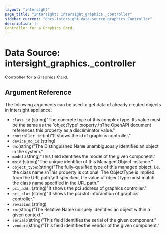 ```yaml
---
layout: "intersight"
page_title: "Intersight: intersight_graphics._controller"
sidebar_current: "docs-intersight-data-source-graphics.Controller"
description: |-
Controller for a Graphics Card.
---
```


# Data Source: intersight_graphics._controller
Controller for a Graphics Card.
## Argument Reference
The following arguments can be used to get data of already created objects in Intersight appliance:
* `class_id`:(string)"The concrete type of this complex type. Its value must be the same as the 'objectType' property.\nThe OpenAPI document references this property as a discriminator value."
* `controller_id`:(int)"It shows the id of graphics controller."
* `device_mo_id`:(string)
* `dn`:(string)"The Distinguished Name unambiguously identifies an object in the system."
* `model`:(string)"This field identifies the model of the given component."
* `moid`:(string)"The unique identifier of this Managed Object instance."
* `object_type`:(string)"The fully-qualified type of this managed object, i.e. the class name.\nThis property is optional. The ObjectType is implied from the URL path.\nIf specified, the value of objectType must match the class name specified in the URL path."
* `pci_addr`:(string)"It shows the pci address of graphics controller."
* `pci_slot`:(string)"It shows the pci slot inforamtion of graphics controller."
* `revision`:(string)
* `rn`:(string)"The Relative Name uniquely identifies an object within a given context."
* `serial`:(string)"This field identifies the serial of the given component."
* `vendor`:(string)"This field identifies the vendor of the given component."
